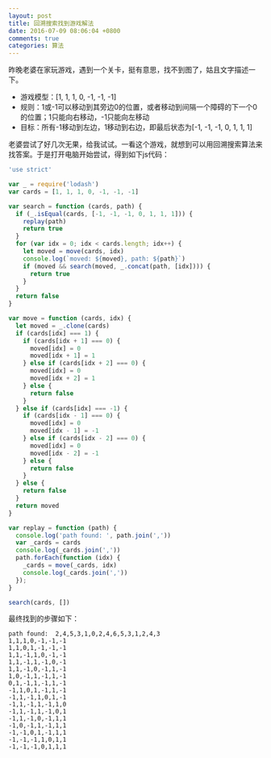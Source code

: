 ```yaml
---
layout: post
title: 回溯搜索找到游戏解法
date: 2016-07-09 08:06:04 +0800
comments: true
categories: 算法
---
```


昨晚老婆在家玩游戏，遇到一个关卡，挺有意思，找不到图了，姑且文字描述一下。

* 游戏模型：[1, 1, 1, 0, -1, -1, -1]
* 规则：1或-1可以移动到其旁边0的位置，或者移动到间隔一个障碍的下一个0的位置；1只能向右移动，-1只能向左移动
* 目标：所有-1移动到左边，1移动到右边，即最后状态为[-1, -1, -1, 0, 1, 1, 1]

老婆尝试了好几次无果，给我试试。一看这个游戏，就想到可以用回溯搜索算法来找答案。于是打开电脑开始尝试，得到如下js代码：

```javascript
'use strict'

var _ = require('lodash')
var cards = [1, 1, 1, 0, -1, -1, -1]

var search = function (cards, path) {
  if (_.isEqual(cards, [-1, -1, -1, 0, 1, 1, 1])) {
    replay(path)
    return true
  }
  for (var idx = 0; idx < cards.length; idx++) {
    let moved = move(cards, idx)
    console.log(`moved: ${moved}, path: ${path}`)
    if (moved && search(moved, _.concat(path, [idx]))) {
      return true
    }
  }
  return false
}

var move = function (cards, idx) {
  let moved = _.clone(cards)
  if (cards[idx] === 1) {
    if (cards[idx + 1] === 0) {
      moved[idx] = 0
      moved[idx + 1] = 1
    } else if (cards[idx + 2] === 0) {
      moved[idx] = 0
      moved[idx + 2] = 1
    } else {
      return false
    }
  } else if (cards[idx] === -1) {
    if (cards[idx - 1] === 0) {
      moved[idx] = 0
      moved[idx - 1] = -1
    } else if (cards[idx - 2] === 0) {
      moved[idx] = 0
      moved[idx - 2] = -1
    } else {
      return false
    }
  } else {
    return false
  }
  return moved
}

var replay = function (path) {
  console.log('path found: ', path.join(','))
  var _cards = cards
  console.log(_cards.join(','))
  path.forEach(function (idx) {
    _cards = move(_cards, idx)
    console.log(_cards.join(','))
  });
}

search(cards, [])
```

最终找到的步骤如下：

```
path found:  2,4,5,3,1,0,2,4,6,5,3,1,2,4,3
1,1,1,0,-1,-1,-1
1,1,0,1,-1,-1,-1
1,1,-1,1,0,-1,-1
1,1,-1,1,-1,0,-1
1,1,-1,0,-1,1,-1
1,0,-1,1,-1,1,-1
0,1,-1,1,-1,1,-1
-1,1,0,1,-1,1,-1
-1,1,-1,1,0,1,-1
-1,1,-1,1,-1,1,0
-1,1,-1,1,-1,0,1
-1,1,-1,0,-1,1,1
-1,0,-1,1,-1,1,1
-1,-1,0,1,-1,1,1
-1,-1,-1,1,0,1,1
-1,-1,-1,0,1,1,1
```
